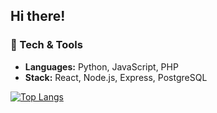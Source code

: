 ## Hi there!
### 🔧 Tech & Tools  
- **Languages:** Python, JavaScript, PHP
- **Stack:** React, Node.js, Express, PostgreSQL  

[![Top Langs](https://github-readme-stats.vercel.app/api/top-langs/?username=vougioukakis)](https://github.com/anuraghazra/github-readme-stats&hide=jupyternotebook)
